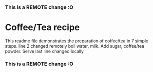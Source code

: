 ### This is a REMOTE change :O
# Coffee/Tea recipe
This readme file demonstrates the preparation of coffee/tea in 7 simple steps. line 2 changed remotely
boil water, milk.
Add sugar, coffee/tea powder.
Serve
last line changed locally
### This is a REMOTE change :O
